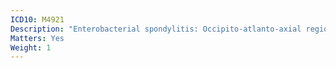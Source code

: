 ```yaml
---
ICD10: M4921
Description: "Enterobacterial spondylitis: Occipito-atlanto-axial region"
Matters: Yes
Weight: 1
---
```

